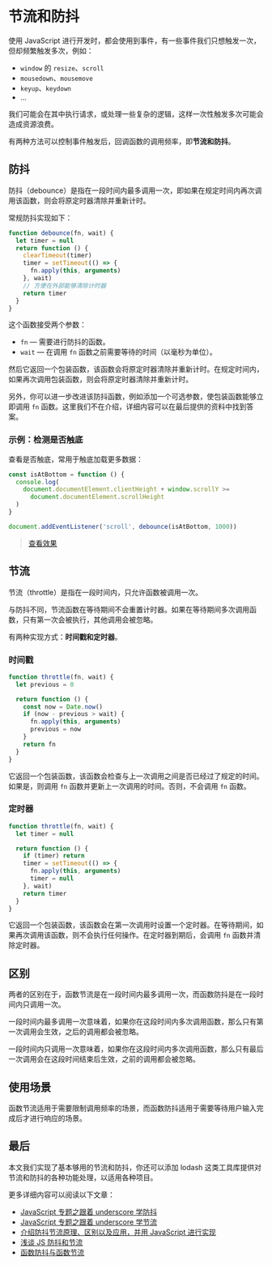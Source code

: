 # 节流和防抖

使用 JavaScript 进行开发时，都会使用到事件，有一些事件我们只想触发一次，但却频繁触发多次，例如：

- `window` 的 `resize`、`scroll`
- `mousedown`、`mousemove`
- `keyup`、`keydown`
- ...

我们可能会在其中执行请求，或处理一些复杂的逻辑，这样一次性触发多次可能会造成资源浪费。

有两种方法可以控制事件触发后，回调函数的调用频率，即**节流和防抖**。

## 防抖

防抖（debounce）是指在一段时间内最多调用一次，即如果在规定时间内再次调用该函数，则会将原定时器清除并重新计时。

常规防抖实现如下：

```js
function debounce(fn, wait) {
  let timer = null
  return function () {
    clearTimeout(timer)
    timer = setTimeout(() => {
      fn.apply(this, arguments)
    }, wait)
    // 方便在外部能够清除计时器
    return timer
  }
}
```

这个函数接受两个参数：

- `fn` — 需要进行防抖的函数。
- `wait` — 在调用 `fn` 函数之前需要等待的时间（以毫秒为单位）。

然后它返回一个包装函数，该函数会将原定时器清除并重新计时。在规定时间内，如果再次调用包装函数，则会将原定时器清除并重新计时。

另外，你可以进一步改进该防抖函数，例如添加一个可选参数，使包装函数能够立即调用 `fn` 函数。这里我们不在介绍，详细内容可以在最后提供的资料中找到答案。

### 示例：检测是否触底

查看是否触底，常用于触底加载更多数据：

```js
const isAtBottom = function () {
  console.log(
    document.documentElement.clientHeight + window.scrollY >=
      document.documentElement.scrollHeight
  )
}

document.addEventListener('scroll', debounce(isAtBottom, 1000))
```

> [查看效果](https://codepen.io/lio-zero/pen/wvqQxbb)

## 节流

节流（throttle）是指在一段时间内，只允许函数被调用一次。

与防抖不同，节流函数在等待期间不会重置计时器。如果在等待期间多次调用函数，只有第一次会被执行，其他调用会被忽略。

有两种实现方式：**时间戳和定时器**。

### 时间戳

```js
function throttle(fn, wait) {
  let previous = 0

  return function () {
    const now = Date.now()
    if (now - previous > wait) {
      fn.apply(this, arguments)
      previous = now
    }
    return fn
  }
}
```

它返回一个包装函数，该函数会检查与上一次调用之间是否已经过了规定的时间。如果是，则调用 `fn` 函数并更新上一次调用的时间。否则，不会调用 `fn` 函数。

### 定时器

```js
function throttle(fn, wait) {
  let timer = null

  return function () {
    if (timer) return
    timer = setTimeout(() => {
      fn.apply(this, arguments)
      timer = null
    }, wait)
    return timer
  }
}
```

它返回一个包装函数，该函数会在第一次调用时设置一个定时器。在等待期间，如果再次调用该函数，则不会执行任何操作。在定时器到期后，会调用 `fn` 函数并清除定时器。

## 区别

两者的区别在于，函数节流是在一段时间内最多调用一次，而函数防抖是在一段时间内只调用一次。

一段时间内最多调用一次意味着，如果你在这段时间内多次调用函数，那么只有第一次调用会生效，之后的调用都会被忽略。

一段时间内只调用一次意味着，如果你在这段时间内多次调用函数，那么只有最后一次调用会在这段时间结束后生效，之前的调用都会被忽略。

## 使用场景

函数节流适用于需要限制调用频率的场景，而函数防抖适用于需要等待用户输入完成后才进行响应的场景。

## 最后

本文我们实现了基本够用的节流和防抖，你还可以添加 lodash 这类工具库提供对节流和防抖的各种功能处理，以适用各种项目。

更多详细内容可以阅读以下文章：

- [JavaScript 专题之跟着 underscore 学防抖](https://github.com/mqyqingfeng/Blog/issues/22)
- [JavaScript 专题之跟着 underscore 学节流](https://github.com/mqyqingfeng/Blog/issues/26)
- [介绍防抖节流原理、区别以及应用，并用 JavaScript 进行实现](https://github.com/lgwebdream/FE-Interview/issues/15)
- [浅谈 JS 防抖和节流](https://segmentfault.com/a/1190000018428170)
- [函数防抖与函数节流](https://zhuanlan.zhihu.com/p/38313717)

